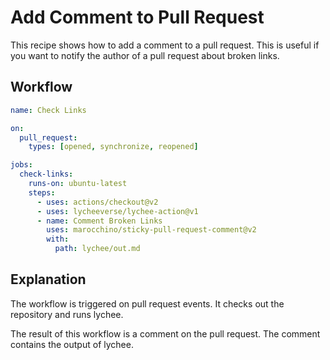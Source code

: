# Add Comment to Pull Request

This recipe shows how to add a comment to a pull request. This is useful if you
want to notify the author of a pull request about broken links.

## Workflow

```yaml
name: Check Links

on:
  pull_request:
    types: [opened, synchronize, reopened]

jobs:
  check-links:
    runs-on: ubuntu-latest
    steps:
      - uses: actions/checkout@v2
      - uses: lycheeverse/lychee-action@v1
      - name: Comment Broken Links
        uses: marocchino/sticky-pull-request-comment@v2
        with:
          path: lychee/out.md
```

## Explanation

The workflow is triggered on pull request events. It checks out the repository
and runs lychee.

The result of this workflow is a comment on the pull request. The comment
contains the output of lychee.
